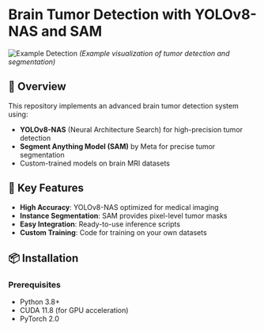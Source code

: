 # Brain Tumor Detection with YOLOv8-NAS and SAM

![Example Detection](assets/demo.gif) *(Example visualization of tumor detection and segmentation)*

## 📌 Overview
This repository implements an advanced brain tumor detection system using:
- **YOLOv8-NAS** (Neural Architecture Search) for high-precision tumor detection
- **Segment Anything Model (SAM)** by Meta for precise tumor segmentation
- Custom-trained models on brain MRI datasets

## 🚀 Key Features
- **High Accuracy**: YOLOv8-NAS optimized for medical imaging
- **Instance Segmentation**: SAM provides pixel-level tumor masks
- **Easy Integration**: Ready-to-use inference scripts
- **Custom Training**: Code for training on your own datasets

## 📦 Installation

### Prerequisites
- Python 3.8+
- CUDA 11.8 (for GPU acceleration)
- PyTorch 2.0
